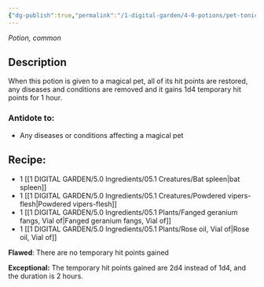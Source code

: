 ```yaml
---
{"dg-publish":true,"permalink":"/1-digital-garden/4-0-potions/pet-tonic/","tags":["potion","extracurricular","common","DnDB-done"]}
---
```


*Potion, common* 

## Description

When this potion is given to a magical pet, all of its hit points are restored, any diseases and conditions are removed and it gains 1d4 temporary hit points for 1 hour.

### Antidote to: 
- Any diseases or conditions affecting a magical pet

## Recipe:

- 1 [[1 DIGITAL GARDEN/5.0 Ingredients/05.1 Creatures/Bat spleen\|bat spleen]]
- 1 [[1 DIGITAL GARDEN/5.0 Ingredients/05.1 Creatures/Powdered vipers-flesh\|Powdered vipers-flesh]]
- 1 [[1 DIGITAL GARDEN/5.0 Ingredients/05.1 Plants/Fanged geranium fangs, Vial of\|Fanged geranium fangs, Vial of]]
- 1 [[1 DIGITAL GARDEN/5.0 Ingredients/05.1 Plants/Rose oil, Vial of\|Rose oil, Vial of]]

**Flawed**:
There are no temporary hit points gained

**Exceptional:** 
The temporary hit points gained are 2d4 instead of 1d4, and the duration is 2 hours.